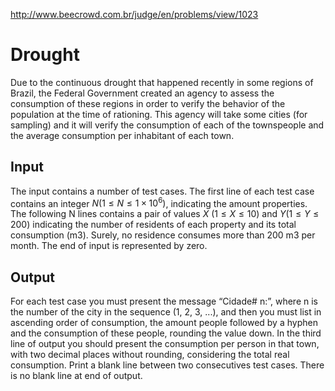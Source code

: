http://www.beecrowd.com.br/judge/en/problems/view/1023

# Drought

Due to the continuous drought that happened recently in some regions of
Brazil, the Federal Government created an agency to assess the consumption of
these regions in order to verify the behavior of the population at the time of
rationing. This agency will take some cities (for sampling) and it will verify
the consumption of each of the townspeople and the average consumption per
inhabitant of each town.

## Input

The input contains a number of test cases. The first line of each test case
contains an integer $N (1 \leq N \leq 1 \times 10^6)$, indicating the amount
properties. The following N lines contains a pair of values $X$
($1 \leq X \leq 10)$ and $Y ( 1 \leq Y \leq 200)$ indicating the number of
residents of each property and its total consumption (m3). Surely, no
residence consumes more than 200 m3 per month. The end of input is represented
by zero.

## Output

For each test case you must present the message “Cidade# n:”, where n is the
number of the city in the sequence (1, 2, 3, ...), and then you must list in
ascending order of consumption, the amount people followed by a hyphen and the
consumption of these people, rounding the value down. In the third line of
output you should present the consumption per person in that town, with two
decimal places without rounding, considering the total real consumption. Print
a blank line between two consecutives test cases. There is no blank line at
end of output.
